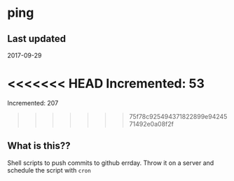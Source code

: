 # ping

## Last updated
2017-09-29

<<<<<<< HEAD
Incremented: 53
=======
Incremented: 207
>>>>>>> 75f78c925494371822899e9424571492e0a08f2f

## What is this?? 
Shell scripts to push commits to github errday. Throw it on a server and schedule the script with `cron`
